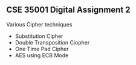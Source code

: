 ## CSE 35001 Digital Assignment 2

Various Cipher techniques
- Substitution Cipher 
- Double Transposition Ciopher 
- One Time Pad Cipher 
- AES using ECB Mode 
